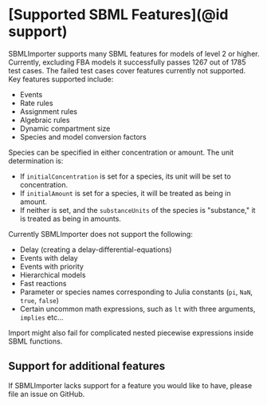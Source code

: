 # [Supported SBML Features](@id support)

SBMLImporter supports many SBML features for models of level 2 or higher. Currently, excluding FBA models it successfully passes 1267 out of 1785 test cases. The failed test cases cover features currently not supported. Key features supported include:

- Events
- Rate rules
- Assignment rules
- Algebraic rules
- Dynamic compartment size
- Species and model conversion factors

Species can be specified in either concentration or amount. The unit determination is:

- If `initialConcentration` is set for a species, its unit will be set to concentration.
- If `initialAmount` is set for a species, it will be treated as being in amount.
- If neither is set, and the `substanceUnits` of the species is "substance," it is treated as being in amounts.

Currently SBMLImporter does not support the following:

* Delay (creating a delay-differential-equations)
* Events with delay
* Events with priority
* Hierarchical models
* Fast reactions
* Parameter or species names corresponding to Julia constants (`pi`, `NaN`, `true`, `false`)
* Certain uncommon math expressions, such as `lt` with three arguments, `implies` etc...

Import might also fail for complicated nested piecewise expressions inside SBML functions.

## Support for additional features

If SBMLImporter lacks support for a feature you would like to have, please file an issue on GitHub.

